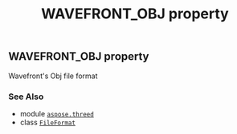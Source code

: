 ﻿---
title: WAVEFRONT_OBJ property
second_title: Aspose.3D for Python via .NET API References
description: 
type: docs
weight: 520
url: /aspose.threed/fileformat/wavefront_obj/
is_root: false
---

## WAVEFRONT_OBJ property


Wavefront's Obj file format

### See Also
* module [`aspose.threed`](../../)
* class [`FileFormat`](/3d/python-net/aspose.threed/fileformat)
